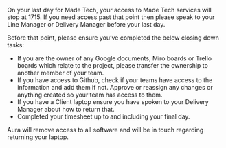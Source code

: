 On your last day for Made Tech, your access to Made Tech services will stop at 1715. If you need access past that point then please speak to your Line Manager or Delivery Manager before your last day.

Before that point, please ensure you’ve completed the below closing down tasks:

- If you are the owner of any Google documents, Miro boards or Trello boards which relate to the project, please transfer the ownership to another member of your team.
- If you have access to Github, check if your teams have access to the information and add them if not. Approve or reassign any changes or anything created so your team has access to them.
- If you have a Client laptop ensure you have spoken to your Delivery Manager about how to return that.
- Completed your timesheet up to and including your final day.

Aura will remove access to all software and will be in touch regarding returning your laptop.
